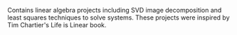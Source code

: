 Contains linear algebra projects including SVD image decomposition and least squares techniques to solve systems. These projects were inspired by Tim Chartier's Life is Linear book.
